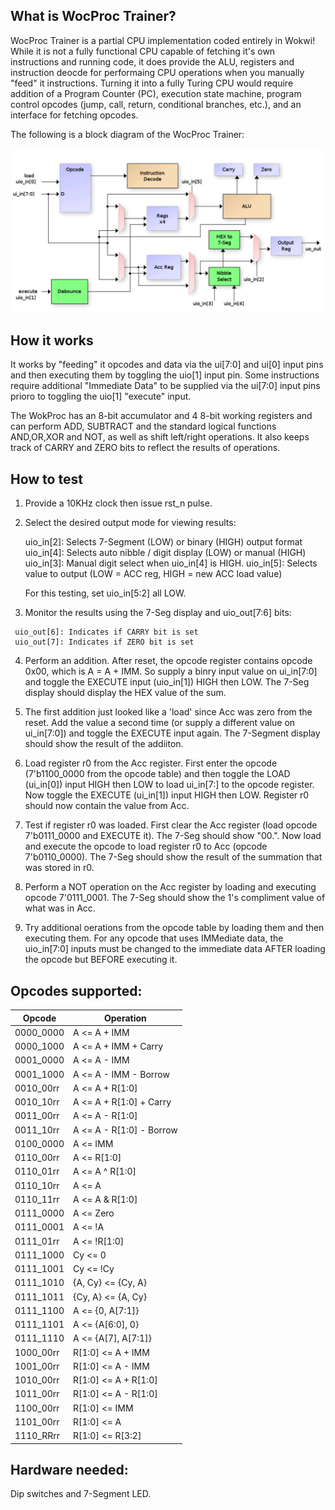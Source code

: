 <!---

This file is used to generate your project datasheet. Please fill in the information below and delete any unused
sections.

You can also include images in this folder and reference them in the markdown. Each image must be less than
512 kb in size, and the combined size of all images must be less than 1 MB.
-->

## What is WocProc Trainer?

WocProc Trainer is a partial CPU implementation coded entirely in Wokwi!  While it is
not a fully functional CPU capable of fetching it's own instructions and running code,
it does provide the ALU, registers and instruction deocde for performaing CPU operations
when you manually "feed" it instructions.  Turning it into a fully Turing CPU would
require addition of a Program Counter (PC), execution state machine, program control
opcodes (jump, call, return, conditional branches, etc.), and an interface for fetching
opcodes.

The following is a block diagram of the WocProc Trainer:

![](block_diag.png)

## How it works

It works by "feeding" it opcodes and data via the ui[7:0] and ui[0] input pins and then executing them by toggling the uio[1] input pin.  Some instructions require additional "Immediate Data" to be supplied
via the ui[7:0] input pins prioro to toggling the uio[1] "execute" input.

The WokProc has an 8-bit accumulator and 4 8-bit working registers and can perform ADD, SUBTRACT and the standard logical functions AND,OR,XOR and NOT, as well as shift left/right operations.  It also keeps track of CARRY and ZERO bits to reflect the results of operations.

## How to test

  1. Provide a 10KHz clock then issue rst_n pulse.  
  2. Select the desired output mode for viewing results:
     
     uio_in[2]: Selects 7-Segment (LOW) or binary (HIGH) output format
     uio_in[4]: Selects auto nibble / digit display (LOW) or manual (HIGH)
     uio_in[3]: Manual digit select when uio_in[4] is HIGH. 
     uio_in[5]: Selects value to output (LOW = ACC reg, HIGH = new ACC load value) 

     For this testing, set uio_in[5:2] all LOW.

  3.  Monitor the results using the 7-Seg display and uio_out[7:6] bits:

     uio_out[6]: Indicates if CARRY bit is set
     uio_out[7]: Indicates if ZERO bit is set

  4.  Perform an addition.  After reset, the opcode register contains opcode 0x00, which is A = A + IMM.  So supply a binry input value
      on ui_in[7:0] and toggle the EXECUTE input (uio_in[1]) HIGH then LOW.  The 7-Seg display should display the HEX value of the sum.

  5.  The first addition just looked like a 'load' since Acc was zero from the reset.  Add the value a second time (or supply a different
      value on ui_in[7:0]) and toggle the EXECUTE input again.  The 7-Segment display should show the result of the addiiton.

  6.  Load register r0 from the Acc register.  First enter the opcode (7'b1100_0000 from the opcode table) and then toggle the LOAD
      (ui_in[0]) input HIGH then LOW to load ui_in[7:] to the opcode register.  Now toggle the EXECUTE (ui_in[1]) input HIGH then LOW.
      Register r0 should now contain the value from Acc.

  7.  Test if register r0 was loaded.  First clear the Acc register (load opcode 7'b0111_0000 and EXECUTE it).  The 7-Seg should show "00.".
      Now load and execute the opcode to load register r0 to Acc (opcode 7'b0110_0000).  The 7-Seg should show the result of the summation
      that was stored in r0.

  8.  Perform a NOT operation on the Acc register by loading and executing opcode 7'0111_0001.  The 7-Seg should show the 1's compliment
      value of what was in Acc.

  9.  Try additional oerations from the opcode table by loading them and then executing them.  For any opcode that uses IMMediate data,
      the uio_in[7:0] inputs must be changed to the immediate data AFTER loading the opcode but BEFORE executing it.

## Opcodes supported:

 | Opcode    | Operation                |
 | --------- | ------------------------ |
 | 0000_0000 | A <= A + IMM             |
 | 0000_1000 | A <= A + IMM + Carry     |
 | 0001_0000 | A <= A - IMM             |
 | 0001_1000 | A <= A - IMM - Borrow    |
 | 0010_00rr | A <= A + R[1:0]          |
 | 0010_10rr | A <= A + R[1:0] + Carry  |
 | 0011_00rr | A <= A - R[1:0]          |
 | 0011_10rr | A <= A - R[1:0] - Borrow |
 | 0100_0000 | A <= IMM                 |
 | 0110_00rr | A <= R[1:0]              |
 | 0110_01rr | A <= A ^ R[1:0]          |
 | 0110_10rr | A <= A | R[1:0]          |
 | 0110_11rr | A <= A & R[1:0]          |
 | 0111_0000 | A <= Zero                |
 | 0111_0001 | A <= !A                  |
 | 0111_01rr | A <= !R[1:0]             |
 | 0111_1000 | Cy <= 0                  |
 | 0111_1001 | Cy <= !Cy                |
 | 0111_1010 | {A, Cy} <= {Cy, A}       |
 | 0111_1011 | {Cy, A} <= {A, Cy}       |
 | 0111_1100 | A <= {0, A[7:1]}         |
 | 0111_1101 | A <= {A[6:0], 0}         |
 | 0111_1110 | A <= {A[7], A[7:1]}      |
 | 1000_00rr | R[1:0] <= A + IMM        |
 | 1001_00rr | R[1:0] <= A - IMM        |
 | 1010_00rr | R[1:0] <= A + R[1:0]     |
 | 1011_00rr | R[1:0] <= A - R[1:0]     |
 | 1100_00rr | R[1:0] <= IMM            |
 | 1101_00rr | R[1:0] <= A              |
 | 1110_RRrr | R[1:0] <= R[3:2]         |

## Hardware needed:

Dip switches and 7-Segment LED.


